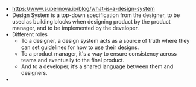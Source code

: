 - https://www.supernova.io/blog/what-is-a-design-system
- Design System is a top-down specification from the designer, to be used as building blocks when designing product by the product manager, and to be implemented by the developer.
- Different roles
	- To a designer, a design system acts as a source of truth where they can set guidelines for how to use their designs.
	- To a product manager, it's a way to ensure consistency across teams and eventually to the final product.
	- And to a developer, it’s a shared language between them and designers.
-